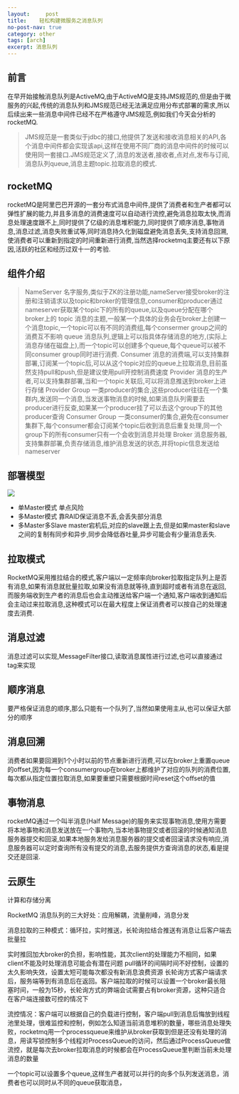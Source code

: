 ```yaml
---
layout:     post
title:    轻松构建微服务之消息队列
no-post-nav: true
category: other
tags: [arch]
excerpt: 消息队列
---
```


## 前言

在早开始接触消息队列是ActiveMQ,由于ActiveMQ是支持JMS规范的,但是由于微服务的兴起,传统的消息队列和JMS规范已经无法满足应用分布式部署的需求,所以后续出来一些消息中间件已经不在严格遵守JMS规范,例如我们今天会分析的rocketMQ.

> JMS规范是一套类似于jdbc的接口,他提供了发送和接收消息相关的API,各个消息中间件都会实现该api,这样在使用不同厂商的消息中间件的时候可以使用同一套接口.JMS规范定义了,消息的发送者,接收者,点对点,发布与订阅,消息队列queue,消息主题topic.拉取消息的模式.

## rocketMQ

rocketMQ是阿里巴巴开源的一套分布式消息中间件,提供了消费者和生产者都可以弹性扩展的能力,并且多消息的消费速度可以自动进行流控,避免消息拉取太快,而消息处理速度跟不上,同时提供了亿级的消息堆积能力,同时提供了顺序消息,事物消息,消息过滤,消息失败重试等,同时消息持久化到磁盘避免消息丢失,支持消息回溯,使消费者可以重新到指定的时间重新进行消费,当然选择rocketmq主要还有以下原因,活跃的社区和经历过双十一的考验.

## 组件介绍

> NameServer  名字服务,类似于ZK的注册功能,nameServer接受broker的注册和注销请求以及topic和broker的管理信息,consumer和producer通过nameserver获取某个topic下的所有的queue,以及queue分配在哪个broker上的
> topic 消息的主题,一般某一个具体的业务会在broker上创建一个消息topic,一个topic可以有不同的消费组,每个consermer group之间的消费互不影响
> queue 消息队列,逻辑上可以指具体存储消息的地方,(实际上消息存储在磁盘上),而一个topic可以创建多个queue,每个queue可以被不同consumer group同时进行消费.
> Consumer 消息的消费端,可以支持集群部署,订阅某一个topic后,可以从这个topic对应的queue上拉取消息,目前虽然支持pull和push,但是建议使用pull开控制消费速度
> Provider 消息的生产者,可以支持集群部署,当和一个topic关联后,可以将消息推送到broker上进行存储
> Provider Group 一类producer的集合,这些producer往往在一个集群内,发送同一个消息,当发送事物消息的时候,如果消息队列需要去producer进行反查,如果某一个producer挂了可以去这个group下的其他producer查询
> Consumer Group 一类consumer的集合,避免在consumer集群下,每个consumer都会订阅某个topic后收到消息后重复处理,同一个group下的所有consumer只有一个会收到消息并处理
> Broker 消息服务器,支持集群部署,负责存储消息,维护消息发送的状态,并将topic信息发送给nameserver

## 部署模型

![](https://pigpdong.github.io/assets/images/2019/mq/bushu.png)

- 单Master模式  单点风险
- 多Master模式  靠RAID保证消息不丢,会丢失部分消息
- 多Master多Slave master宕机后,对应的slave跟上去,但是如果master和slave之间的复制有同步和异步,同步会降低吞吐量,异步可能会有少量消息丢失.

## 拉取模式

RocketMQ采用推拉结合的模式,客户端以一定频率向broker拉取指定队列上是否有消息,如果有消息就批量拉取,如果没有消息就等待,直到超时或者有消息在返回,而服务端收到生产者的消息后也会主动推送给客户端一个通知,客户端收到通知后会主动过来拉取消息,这种模式可以在最大程度上保证消费者可以按自己的处理速度去消费.

## 消息过滤

消息过滤可以实现,MessageFilter接口,读取消息属性进行过滤,也可以直接通过tag来实现

## 顺序消息

要严格保证消息的顺序,那么只能有一个队列了,当然如果使用主从,也可以保证大部分的顺序

## 消息回溯

消费者如果要回溯到1个小时以前的节点重新进行消费,可以在broker上重置queue的offset,因为每一个consumergroup在broker上都维护了对应的队列的消费位置,每次都从指定位置拉取消息,如果要重塑只需要根据时间reset这个offset的值


## 事物消息

rocketMQ通过一个叫半消息(Half Message)的服务来实现事物消息,使用方需要将本地事物和消息发送放在一个事物内,当本地事物提交或者回滚的时候通知消息服务器提交和回滚,如果本地服务发给消息服务器的提交或者回滚请求没有响应,消息服务器可以定时查询所有没有提交的消息,去服务提供方查询消息的状态,看是提交还是回滚.


## 云原生

计算和存储分离



















RocketMQ
消息队列的三大好处：应用解耦，流量削峰，消息分发

消息拉取的三种模式：循环拉，实时推送，长轮询拉结合推送有消息让后客户端去批量拉

实时推回加大broker的负担，影响性能，其次client的处理能力不相同，如果client不能及时处理消息可能会有潜在问题
pull循环的间隔时间不好控制，设置的太久影响失效，设置太短可能每次都没有新消息浪费资源
长轮询方式客户端请求后，服务端等到有消息后在返回。客户端拉取的时候可以设置一个broker最长阻塞时间，一般为15秒，长轮询方式的弊端会试需要占有broker资源，这种只适合在客户端连接数可控的情况下

流控情况：客户端可以根据自己的负载进行控制，客户端pull到消息后悔放到线程池里处理，很难监控和控制，例如怎么知道当前消息堆积的数量，哪些消息处理失败，rocketmq用一个processqueue来维护从broker获取到但是还没有处理的消息，用读写锁控制多个线程对ProcessQueue的访问，然后通过ProcessQueue做流控，就是每次去broker拉取消息的时候都会在ProcessQueue里判断当前未处理消息的数量





一个topic可以设置多个queue,这样生产者就可以并行的向多个队列发送消息，消费者也可以同时从不同的queue获取消息，